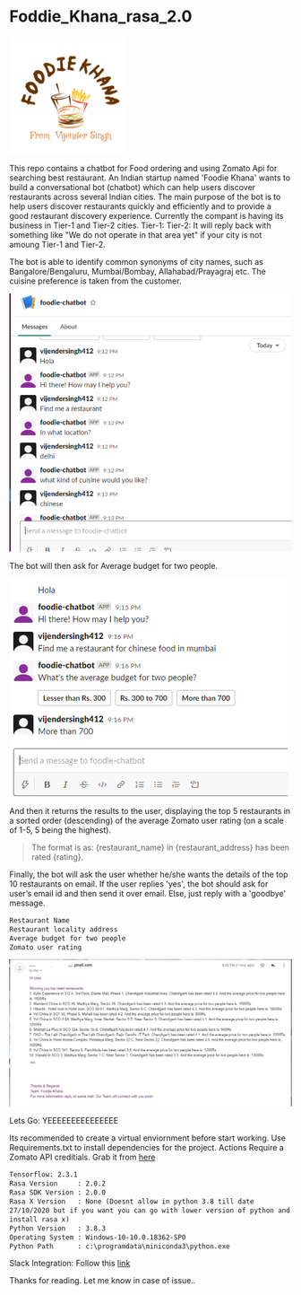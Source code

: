 # Foddie_Khana_rasa_2.0

![Logo Image](image.png)

This repo contains a chatbot for Food ordering and using Zomato Api for searching best restaurant.
An Indian startup named 'Foodie Khana' wants to build a conversational bot (chatbot) which can help users discover restaurants across several Indian cities.
The main purpose of the bot is to help users discover restaurants quickly and efficiently and to provide a good restaurant discovery experience.
Currently the compant is having its business in Tier-1 and Tier-2 cities. 
Tier-1:
Tier-2:
It will reply back with something like "We do not operate in that area yet" if your city is not amoung Tier-1 and Tier-2.

The bot is able to identify common synonyms of city names, such as Bangalore/Bengaluru, Mumbai/Bombay, Allahabad/Prayagraj etc.
The cuisine preference is taken from the customer.

![Screenshot Bot](Slack_integration_result.PNG)

The bot will then ask for Average budget for two people.

![Screenshot Bot](Slack_integration_result2.PNG)
 
And then it returns the results to the user, displaying the top 5 restaurants in a sorted order (descending) of the average Zomato user rating (on a scale of 1-5, 5 being the highest). 

>The format is as: {restaurant_name} in {restaurant_address} has been rated {rating}.

Finally, the bot will ask the user whether he/she wants the details of the top 10 restaurants on email. If the user replies 'yes', the bot should ask for user’s email id and then send it over email. Else, just reply with a 'goodbye' message. 

```The mail will have the following details for each restaurant:
Restaurant Name
Restaurant locality address
Average budget for two people
Zomato user rating 
```

![Screenshot Mail](mail_result.PNG)

Lets Go: YEEEEEEEEEEEEEEE

Its recommended to create a virtual enviornment before start working.
Use Requirements.txt to install dependencies for the project.
Actions Require a Zomato API creditials. Grab it from [here](https://developers.zomato.com/api)

```Python: 3.8.3
Tensorflow: 2.3.1
Rasa Version     : 2.0.2
Rasa SDK Version : 2.0.0
Rasa X Version   : None (Doesnt allow in python 3.8 till date 27/10/2020 but if you want you can go with lower version of python and install rasa x) 
Python Version   : 3.8.3
Operating System : Windows-10-10.0.18362-SP0
Python Path      : c:\programdata\miniconda3\python.exe
```
Slack Integration:  Follow this [link](https://medium.com/analytics-vidhya/integrating-your-rasa-chat-bot-with-slack-c18bffc6018b)

Thanks for reading. Let me know in case of issue.. 

